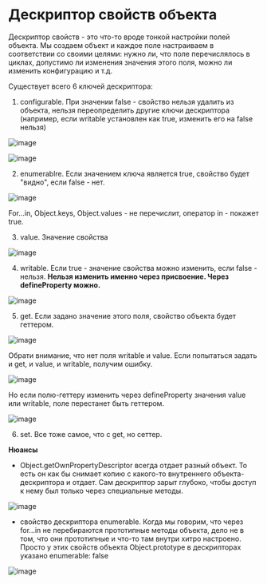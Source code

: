 # Дескриптор свойств объекта

Дескриптор свойств - это что-то вроде тонкой настройки полей объекта. Мы создаем объект и каждое поле настраиваем в соответствии со своими целями: нужно ли, что поле перечислялось в циклах, допустимо ли изменения значения этого поля, можно ли изменить конфигурацию и т.д.

Существует всего 6 ключей дескриптора:

1. configurable. При значении false - свойство нельзя удалить из объекта, нельзя переопределить другие ключи дескриптора (например, если writable установлен как true, изменить его на false нельзя)

![image](https://github.com/AlinaLaniuk/interview/assets/101401177/42b35570-1192-4e93-a275-741be5f70753)

![image](https://github.com/AlinaLaniuk/interview/assets/101401177/e3611d99-4824-425f-b9b8-c3c1d418caba)

2. enumerablre. Если значением ключа является true, свойство будет "видно", если false - нет. 

![image](https://github.com/AlinaLaniuk/interview/assets/101401177/fa8737a3-bab4-497f-8e24-73530af69703)

For...in, Object.keys, Object.values - не перечислит, оператор in - покажет true.

3. value. Значение свойства

![image](https://github.com/AlinaLaniuk/interview/assets/101401177/876d5b5e-3007-468e-8906-18c3b39e2b59)

4. writable. Если true - значение свойства можно изменить, если false - нельзя. **Нельзя изменить именно через присвоение. Через defineProperty можно.**

![image](https://github.com/AlinaLaniuk/interview/assets/101401177/05d5f998-b414-45fd-936a-517c05bdc86e)

5. get. Если задано значение этого поля, свойство объекта будет геттером. 

![image](https://github.com/AlinaLaniuk/interview/assets/101401177/3cc32fb1-4d32-47fa-8e42-536e39f1f354)

Обрати внимание, что нет поля writable и value. Если попытаться задать и get, и value, и writable, получим ошибку.

![image](https://github.com/AlinaLaniuk/interview/assets/101401177/4f3dc36c-b9f2-4779-a186-ba278049db59)

Но если полю-геттеру изменить через defineProperty значения value или writable, поле перестанет быть геттером.

![image](https://github.com/AlinaLaniuk/interview/assets/101401177/091166cd-e93f-47ff-889f-4b87b89cc55b)

6. set. Все тоже самое, что с get, но сеттер.


**Нюансы**

- Object.getOwnPropertyDescriptor всегда отдает разный объект. То есть он как бы снимает копию с какого-то внутреннего объекта-дескриптора и отдает. Сам дескриптор зарыт глубоко, чтобы доступ к нему был только через специальные методы.

![image](https://github.com/AlinaLaniuk/interview/assets/101401177/cbfef232-1e70-40e0-b257-80a9dadefce4)

- свойство дескриптора enumerable. Когда мы говорим, что через for...in не перебираются прототипные методы объекта, дело не в том, что они прототипные и что-то там внутри хитро настроено. Просто у этих свойств объекта Object.prototype в дескрипторах указано enumerable: false

![image](https://github.com/AlinaLaniuk/interview/assets/101401177/ddc60b1b-19b0-44a9-9fe2-b168359ee14a)
